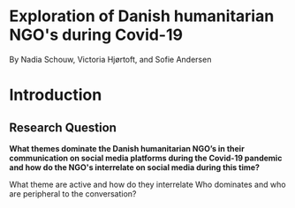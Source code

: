 # Exploration of Danish humanitarian NGO's during Covid-19

By Nadia Schouw, Victoria Hjørtoft, and Sofie Andersen

# Introduction

## Research Question

**What themes dominate the Danish humanitarian NGO’s in their communication on social media platforms during the Covid-19 pandemic and how do the NGO's interrelate on social media during this time?**


What theme are active and how do they interrelate 
Who dominates and who are peripheral to the conversation?


